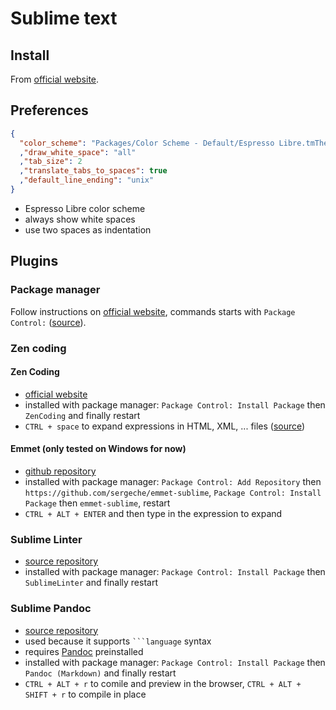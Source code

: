 # Sublime text

## Install

From [official website](http://www.sublimetext.com/).

## Preferences

```json
{
  "color_scheme": "Packages/Color Scheme - Default/Espresso Libre.tmTheme"
  ,"draw_white_space": "all"
  ,"tab_size": 2
  ,"translate_tabs_to_spaces": true
  ,"default_line_ending": "unix"
}
```

* Espresso Libre color scheme
* always show white spaces
* use two spaces as indentation

## Plugins

### Package manager

Follow instructions on [official website](http://wbond.net/sublime_packages/package_control), commands starts with `Package Control:` ([source](http://wbond.net/sublime_packages/package_control/usage)).

### Zen coding

#### Zen Coding

* [official website](http://code.google.com/p/zen-coding/)
* installed with package manager: `Package Control: Install Package` then `ZenCoding` and finally restart
* `CTRL + space` to expand expressions in HTML, XML, ... files ([source](http://stackoverflow.com/questions/8639088/how-do-i-activate-the-zen-coding-key-bindings-in-sublime-text-2))

#### Emmet (only tested on Windows for now)

* [github repository](https://github.com/sergeche/emmet-sublime)
* installed with package manager: `Package Control: Add Repository` then `https://github.com/sergeche/emmet-sublime`, `Package Control: Install Package` then `emmet-sublime`, restart
* `CTRL + ALT + ENTER` and then type in the expression to expand

### Sublime Linter

* [source repository](https://github.com/SublimeLinter/SublimeLinter)
* installed with package manager: `Package Control: Install Package` then `SublimeLinter` and finally restart

### Sublime Pandoc

* [source repository](https://github.com/jclement/SublimePandoc)
* used because it supports ```` ```language ```` syntax
* requires [Pandoc](http://johnmacfarlane.net/pandoc/) preinstalled
* installed with package manager: `Package Control: Install Package` then `Pandoc (Markdown)` and finally restart
* `CTRL + ALT + r` to comile and preview in the browser, `CTRL + ALT + SHIFT + r` to compile in place
